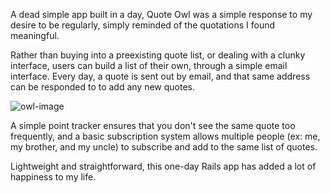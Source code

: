 A dead simple app built in a day, Quote Owl was a simple response to my desire to be regularly, simply reminded of the quotations I found meaningful.

Rather than buying into a preexisting quote list, or dealing with a clunky interface, users can build a list of their own, through a simple email interface. Every day, a quote is sent out by email, and that same address can be responded to to add any new quotes.

![owl-image](https://s3-us-west-1.amazonaws.com/sasha-public-assets/sashafklein/owl.png)

A simple point tracker ensures that you don't see the same quote too frequently, and a basic subscription system allows multiple people (ex: me, my brother, and my uncle) to subscribe and add to the same list of quotes.

Lightweight and straightforward, this one-day Rails app has added a lot of happiness to my life.
